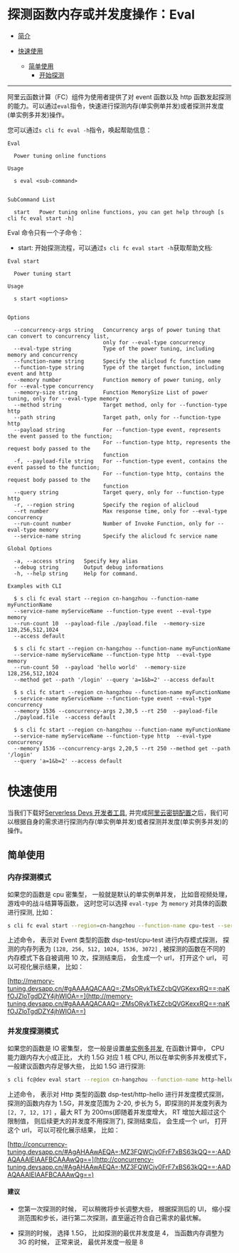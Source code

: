 # 探测函数内存或并发度操作：Eval

- [简介](#简介)

- [快速使用](#快速使用)
  - [简单使用](#简单使用)
    - [开始探测](#开始探测)

---

阿里云函数计算（FC）组件为使用者提供了对 event 函数以及 http 函数发起探测的能力。可以通过`eval`指令，快速进行探测内存(单实例单并发)或者探测并发度(单实例多并发)操作。

您可以通过`s cli fc eval -h`指令，唤起帮助信息：

```
Eval

  Power tuning online functions

Usage

  s eval <sub-command>


SubCommand List

  start   Power tuning online functions, you can get help through [s cli fc eval start -h]
```

Eval 命令只有一个子命令：

- start: 开始探测流程，可以通过`s cli fc eval start -h`获取帮助文档:

```
Eval start

  Power tuning start

Usage

  s start <options>


Options

  --concurrency-args string   Concurrency args of power tuning that can convert to concurrency list,
                              only for --eval-type concurrency
  --eval-type string          Type of the power tuning, including memory and concurrency
  --function-name string      Specify the alicloud fc function name
  --function-type string      Type of the target function, including event and http
  --memory number             Function memory of power tuning, only for --eval-type concurrency
  --memory-size string        Function MemorySize List of power tuning, only for --eval-type memory
  --method string             Target method, only for --function-type http
  --path string               Target path, only for --function-type http
  --payload string            For --function-type event, represents the event passed to the function;
                              For --function-type http, represents the request body passed to the
                              function
  -f, --payload-file string   For --function-type event, contains the event passed to the function;
                              For --function-type http, contains the request body passed to the
                              function
  --query string              Target query, only for --function-type http
  -r, --region string         Specify the region of alicloud
  --rt number                 Max response time, only for --eval-type concurrency
  --run-count number          Number of Invoke Function, only for --eval-type memory
  --service-name string       Specify the alicloud fc service name

Global Options

  -a, --access string   Specify key alias
  --debug string        Output debug informations
  -h, --help string     Help for command.

Examples with CLI

  $ s cli fc eval start --region cn-hangzhou --function-name myFunctionName
  --service-name myServiceName --function-type event --eval-type memory
  --run-count 10  --payload-file ./payload.file  --memory-size 128,256,512,1024
  --access default

  $ s cli fc start --region cn-hangzhou --function-name myFunctionName
  --service-name myServiceName --function-type http  --eval-type memory
  --run-count 50  --payload 'hello world'  --memory-size 128,256,512,1024
  --method get --path '/login' --query 'a=1&b=2' --access default

  $ s cli fc start --region cn-hangzhou --function-name myFunctionName
  --service-name myServiceName --function-type event --eval-type concurrency
  --memory 1536 --concurrency-args 2,30,5 --rt 250  --payload-file
  ./payload.file  --access default

  $ s cli fc start --region cn-hangzhou --function-name myFunctionName
  --service-name myServiceName --function-type http  --eval-type concurrency
  --memory 1536 --concurrency-args 2,20,5 --rt 250 --method get --path '/login'
  --query 'a=1&b=2' --access default
```

# 快速使用

当我们下载好[Serverless Devs 开发者工具](../Getting-started/Install-tutorial.md), 并完成[阿里云密钥配置](../Getting-started/Setting-up-credentials.md)之后，我们可以根据自身的需求进行探测内存(单实例单并发)或者探测并发度(单实例多并发)的操作。

## 简单使用

### 内存探测模式

如果您的函数是 cpu 密集型， 一般就是默认的单实例单并发， 比如音视频处理， 游戏中的战斗结算等函数， 这时您可以选择 `eval-type `为 `memory` 对具体的函数进行探测, 比如：

```bash
s cli fc eval start --region=cn-hangzhou --function-name cpu-test --service-name dsp-test --function-type event  --eval-type memory  --run-count 10   --payload {"key":"val"} --memory-size 128,256,512,1024,1536,3072  --access default
```

上述命令， 表示对 Event 类型的函数 dsp-test/cpu-test 进行内存模式探测， 探测的内存列表为 `[128, 256, 512, 1024, 1536, 3072]` , 被探测的函数在不同的内存模式下各自被调用 10 次，探测结束后， 会生成一个 url， 打开这个 url， 可以可视化展示结果， 比如：

[http://memory-tuning.devsapp.cn/#gAAAAQACAAQ=;ZMsORykTkEZcbQVGKexxRQ==;naKfOJZloTgdDZY4jhWIOA==](http://memory-tuning.devsapp.cn/#gAAAAQACAAQ=;ZMsORykTkEZcbQVGKexxRQ==;naKfOJZloTgdDZY4jhWIOA==)

### 并发度探测模式

如果您的函数是 IO 密集型， 您一般是设置[单实例多并发](https://help.aliyun.com/document_detail/144586.html),
在函数计算中， CPU 能力跟内存大小成正比， 大约 1.5G 对应 1 核 CPU, 所以在单实例多并发模式下， 一般建议函数内存足够大些， 比如 1.5G 进行探测:

```bash
s cli fc@dev eval start --region cn-hangzhou --function-name http-hello --service-name dsp-test --function-type http   --eval-type concurrency --memory 1536 --concurrency-args 2,20,5 --rt 200 --method=get --path /login  --query 'a=1&b=2' --access default
```

上述命令， 表示对 Http 类型的函数 dsp-test/http-hello 进行并发度模式探测，探测的函数内存为 1.5G，并发度范围为 2-20, 步长为 5，即探测的并发度列表为 `[2, 7, 12, 17]` ，最大 RT 为 200ms(即随着并发度增大， RT 增加大超过这个限制值， 则后续更大的并发度不用探测了), 探测结束后， 会生成一个 url， 打开这个 url， 可以可视化展示结果， 比如：

[http://concurrency-tuning.devsapp.cn/#AgAHAAwAEQA=;MZ3FQWCjv0FrF7xBS63kQQ==;AADAQAAAIEIAAFBCAAAwQg==](http://concurrency-tuning.devsapp.cn/#AgAHAAwAEQA=;MZ3FQWCjv0FrF7xBS63kQQ==;AADAQAAAIEIAAFBCAAAwQg==)

#### 建议

- 您第一次探测的时候， 可以稍微将步长调整大些， 根据探测后的 UI， 缩小探测范围和步长，进行第二次探测，直至逼近符合自己需求的最优解。

- 探测的时候， 选择 1.5G， 比如探测的最优并发度是 4， 当函数内存调整为 3G 的时候， 正常来说， 最优并发度一般是 8
